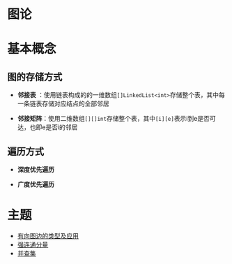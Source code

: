 # 图论


# 基本概念

## 图的存储方式

- **邻接表** ：使用链表构成的的一维数组```[]LinkedList<int>```存储整个表，其中每一条链表存储对应结点的全部邻居

- **邻接矩阵**：使用二维数组```[][]int```存储整个表，其中```[i][e]```表示i到e是否可达，也即e是否i的邻居

## 遍历方式

- **深度优先遍历**

- **广度优先遍历**

# 主题

- [有向图边的类型及应用](edgetype/edgetype.md)
- [强连通分量](ssc/scc.md)
- [并查集](unionfindset/unionfindset.md)